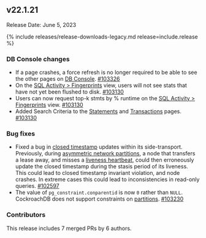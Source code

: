 ## v22.1.21

Release Date: June 5, 2023

{% include releases/release-downloads-legacy.md release=include.release %}

<h3 id="v22-1-21-db-console-changes">DB Console changes</h3>

- If a page crashes, a force refresh is no longer required to be able to see the other pages on [DB Console](https://www.cockroachlabs.com/docs/v22.1/ui-overview). [#103326][#103326]
- On the [SQL Activity > Fingerprints](https://www.cockroachlabs.com/docs/v22.1/ui-statements-page#sql-statement-fingerprints) view, users will not see stats that have not yet been flushed to disk. [#103130][#103130]
- Users can now request top-k stmts by % runtime on the [SQL Activity > Fingerprints](https://www.cockroachlabs.com/docs/v22.1/ui-overview#sql-activity) view. [#103130][#103130]
- Added Search Criteria to the [Statements](https://www.cockroachlabs.com/docs/v22.1/ui-statements-page) and [Transactions](https://www.cockroachlabs.com/docs/v22.1/ui-transactions-page) pages. [#103130][#103130]

<h3 id="v22-1-21-bug-fixes">Bug fixes</h3>

- Fixed a bug in [closed timestamp](https://www.cockroachlabs.com/docs/v22.1/architecture/transaction-layer#closed-timestamps) updates within its side-transport. Previously, during [asymmetric network partitions](https://www.cockroachlabs.com/docs/v22.1/cluster-setup-troubleshooting#network-partition), a node that transfers a lease away, and misses a [liveness heartbeat](https://www.cockroachlabs.com/docs/v22.1/architecture/replication-layer#epoch-based-leases-table-data), could then erroneously update the closed timestamp during the stasis period of its liveness. This could lead to closed timestamp invariant violation, and node crashes. In extreme cases this could lead to inconsistencies in read-only queries. [#102597][#102597]
- The value of `pg_constraint.conparentid` is now `0` rather than `NULL`. CockroachDB does not support constraints on [partitions](https://www.cockroachlabs.com/docs/v22.1/partitioning). [#103230][#103230]

<div class="release-note-contributors" markdown="1">

<h3 id="v22-1-21-contributors">Contributors</h3>

This release includes 7 merged PRs by 6 authors.

</div>

[#102597]: https://github.com/cockroachdb/cockroach/pull/102597
[#103130]: https://github.com/cockroachdb/cockroach/pull/103130
[#103230]: https://github.com/cockroachdb/cockroach/pull/103230
[#103326]: https://github.com/cockroachdb/cockroach/pull/103326

